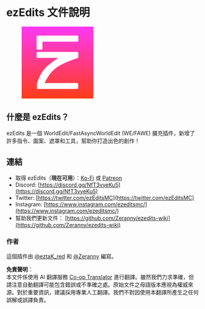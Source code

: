 <!--
CO_OP_TRANSLATOR_METADATA:
{
  "original_hash": "cfe599b0822de086b1b864a690139f4b",
  "translation_date": "2025-05-13T02:21:23+00:00",
  "source_file": "README.md",
  "language_code": "tw"
}
-->
# ezEdits 文件說明

<div align="left"><figure><img src=".gitbook/assets/logofinal5.png" alt="" width="188"><figcaption></figcaption></figure></div>

## 什麼是 ezEdits？

ezEdits 是一個 WorldEdit/FastAsyncWorldEdit (WE/FAWE) 擴充插件，新增了許多指令、圖案、遮罩和工具，幫助你打造出色的創作！

## 連結

* 取得 ezEdits（**現在可用**）：[Ko-Fi](https://ko-fi.com/ezedits) 或 [Patreon](https://www.patreon.com/ezedits)
* Discord: [https://discord.gg/NfT3vyeKu5](https://discord.gg/NfT3vyeKu5)
* Twitter: [https://twitter.com/ezEditsMC](https://twitter.com/ezEditsMC)
* Instagram: [https://www.instagram.com/ezeditsmc/](https://www.instagram.com/ezeditsmc/)
* 幫助我們更新文件： [https://github.com/Zeranny/ezedits-wiki](https://github.com/Zeranny/ezedits-wiki)

### 作者

這個插件由 [@eztaK\_red](https://linktr.ee/eztak) 和 [@Zeranny](https://x.com/zeranny) 編寫。

**免責聲明**：  
本文件係使用 AI 翻譯服務 [Co-op Translator](https://github.com/Azure/co-op-translator) 進行翻譯。雖然我們力求準確，但請注意自動翻譯可能包含錯誤或不準確之處。原始文件之母語版本應視為權威來源。對於重要資訊，建議採用專業人工翻譯。我們不對因使用本翻譯所產生之任何誤解或誤譯負責。
